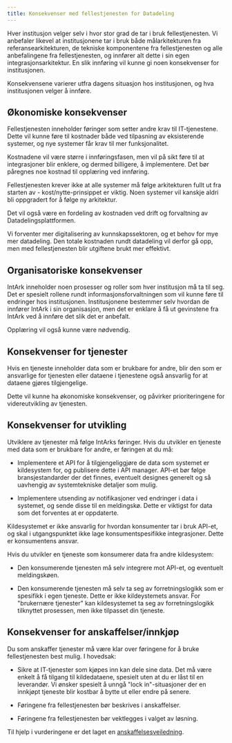 ```yaml
---
title: Konsekvenser med fellestjenesten for Datadeling
---
```


Hver institusjon velger selv i hvor stor grad de tar i bruk fellestjenesten. Vi
anbefaler likevel at institusjonene tar i bruk både målarkitekturen fra
referansearkitekturen, de tekniske komponentene fra fellestjenesten og alle
anbefalingene fra fellestjenesten, og innfører alt dette i sin egen
integrasjonsarkitektur. En slik innføring vil kunne gi noen konsekvenser for
institusjonen.

Konsekvensene varierer utfra dagens situasjon hos institusjonen, og hva
institusjonen velger å innføre.

## Økonomiske konsekvenser

Fellestjenesten inneholder føringer som setter andre krav til IT-tjenestene.
Dette vil kunne føre til kostnader både ved tilpasning av eksisterende
systemer, og nye systemer får krav til mer funksjonalitet.

Kostnadene vil være større i innføringsfasen, men vil på sikt føre til at
integrasjoner blir enklere, og dermed billigere, å implementere. Det bør
påregnes noe kostnad til opplæring ved innføring.

Fellestjenesten krever ikke at alle systemer må følge arkitekturen fullt ut fra
starten av - kost/nytte-prinsippet er viktig. Noen systemer vil kanskje aldri
bli oppgradert for å følge ny arkitektur.

Det vil også være en fordeling av kostnaden ved drift og forvaltning av
Datadelingsplattformen.

Vi forventer mer digitalisering av kunnskapssektoren, og et behov for mye mer
datadeling. Den totale kostnaden rundt datadeling vil derfor gå opp, men med
fellestjenesten blir utgiftene brukt mer effektivt.

## Organisatoriske konsekvenser

IntArk inneholder noen prosesser og roller som hver institusjon må ta til seg.
Det er spesielt rollene rundt informasjonsforvaltningen som vil kunne føre til
endringer hos institusjonen. Institusjonene bestemmer selv hvordan de innfører
IntArk i sin organisasjon, men det er enklare å få ut gevinstene fra IntArk ved
å innføre det slik det er anbefalt.

Opplæring vil også kunne være nødvendig.

## Konsekvenser for tjenester

Hvis en tjeneste inneholder data som er brukbare for andre, blir den som er
ansvarlige for tjenesten eller dataene i tjenestene også ansvarlig for at
dataene gjøres tilgjengelige.

Dette vil kunne ha økonomiske konsekvenser, og påvirker prioriteringene for
videreutvikling av tjenesten.

## Konsekvenser for utvikling

Utviklere av tjenester må følge IntArks føringer. Hvis du utvikler en tjeneste
med data som er brukbare for andre, er føringen at du må:

- Implementere et API for å tilgjengeliggjøre de data som systemet er
  kildesystem for, og publisere dette i API manager. API-et bør følge
  bransjestandarder der det finnes, eventuelt designes generelt og så uavhengig
  av systemtekniske detaljer som mulig.

- Implementere utsending av notifikasjoner ved endringer i data i systemet, og
  sende disse til en meldingskø. Dette er viktigst for data som det forventes at
  er oppdaterte.

Kildesystemet er ikke ansvarlig for hvordan konsumenter tar i bruk API-et, og
skal i utgangspunktet ikke lage konsumentspesifikke integrasjoner. Dette er
konsumentens ansvar.

Hvis du utvikler en tjeneste som konsumerer data fra andre kildesystem:

- Den konsumerende tjenesten må selv integrere mot API-et, og eventuelt
  meldingskøen.

- Den konsumerende tjenesten må selv ta seg av forretningslogikk som er
  spesifikk i egen tjeneste. Dette er ikke kildeystemets ansvar. For "brukernære
  tjenester" kan kildesystemet ta seg av forretningslogikk tilknyttet prosessen,
  men ikke tilpasset din tjeneste.

## Konsekvenser for anskaffelser/innkjøp

Du som anskaffer tjenester må være klar over føringene for å bruke
fellestjenesten best mulig. I hovedsak:

- Sikre at IT-tjenester som kjøpes inn kan dele sine data. Det må være enkelt å
  få tilgang til kildedataene, spesielt uten at du er låst til en leverandør. Vi
  ønsker spesielt å unngå "lock in"-situasjoner der en innkjøpt tjeneste blir
  kostbar å bytte ut eller endre på senere.

- Føringene fra fellestjenesten bør beskrives i anskaffelser.

- Føringene fra fellestjenesten bør vektlegges i valget av løsning.

Til hjelp i vurderingene er det laget en
[anskaffelsesveiledning](/docs/datadeling/veiledere/annet/anskaffelse).
